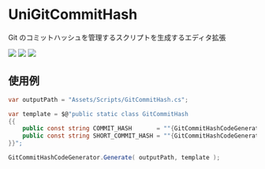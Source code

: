 # UniGitCommitHash

Git のコミットハッシュを管理するスクリプトを生成するエディタ拡張

![](https://img.shields.io/badge/Unity-2019.2%2B-red.svg)
![](https://img.shields.io/badge/.NET-4.x-orange.svg)
[![](https://img.shields.io/github/license/baba-s/UniGitCommitHash.svg)](https://github.com/baba-s/UniGitCommitHash/blob/master/LICENSE.md)

## 使用例

```cs
var outputPath = "Assets/Scripts/GitCommitHash.cs";

var template = $@"public static class GitCommitHash
{{
    public const string COMMIT_HASH       = ""{GitCommitHashCodeGenerator.COMMIT_HASH_TAG}"";
    public const string SHORT_COMMIT_HASH = ""{GitCommitHashCodeGenerator.SHORT_COMMIT_HASH_TAG}"";
}}";

GitCommitHashCodeGenerator.Generate( outputPath, template );
```
